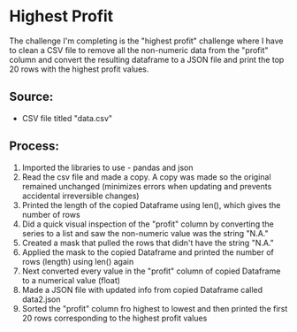 # Highest Profit

The challenge I'm completing is the "highest profit" challenge where I have to clean a CSV file to remove all the non-numeric data from the "profit" column and convert the resulting dataframe to a JSON file and print the top 20 rows with the highest profit values.

## Source: 
* CSV file titled "data.csv"

## Process:
1. Imported the libraries to use - pandas and json
2. Read the csv file and made a copy. A copy was made so the original remained unchanged (minimizes errors when updating and prevents accidental irreversible changes)
3. Printed the length of the copied Dataframe using len(), which gives the number of rows 
4. Did a quick visual inspection of the "profit" column by converting the series to a list and saw the non-numeric value was the string "N.A."
5. Created a mask that pulled the rows that didn't have the string "N.A."
6. Applied the mask to the copied Dataframe and printed the number of rows (length) using len() again
7. Next converted every value in the "profit" column of copied Dataframe to a numerical value (float)
8. Made a JSON file with updated info from copied Dataframe called data2.json
9. Sorted the "profit" column fro highest to lowest and then printed the first 20 rows corresponding to the highest profit values
